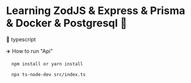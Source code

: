 # Learning ZodJS & Express & Prisma & Docker & Postgresql 🚤

🥳 typescript

✈️ How to run "Api"

```bash
  npm install or yarn install

  npx ts-node-dev src/index.ts
```
